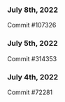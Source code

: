 ### July 8th, 2022

Commit #107326

### July 5th, 2022

Commit #314353


### July 4th, 2022

Commit #72281
